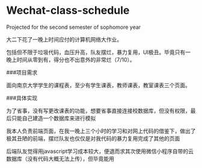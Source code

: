 # Wechat-class-schedule
Projected for the second semester of sophomore year

大二下花了一晚上时间应付的计算机网络大作业。

包括但不限于垃圾代码，血压升高，队友摆烂，暴力复用，UI极丑。毕竟只有一晚上时间从零到有，得分也不出意外的非常烂（7/10）。

###项目需求

面向南京大学学生的课程表，至少有学生课表，教师课表，教室课表三个页面。

###具体实现

为了省事，没有写更改课表的功能，想要省事直接连接校数据库，但没有权限，最后只能自己建造一个数据库来进行模拟

我本人负责前端页面，在我一晚上三个小时的学习和对网上代码的借鉴下，做出了极其丑陋的前端，摆烂队友也仅仅是对我代码的暴力复用完成了其他的页面

后端队友觉得用javascript学习成本较大，便退而求其次使用微信小程序自带的云数据库（没有代码大概无法上传），但毕竟能用

